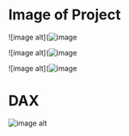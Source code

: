 
# Image of Project

![image alt](![image](https://github.com/user-attachments/assets/4a5b2a4d-cb4d-4388-b2db-3c3e2125da80)

![image alt](![image](https://github.com/user-attachments/assets/c82cab48-a2f9-4c18-b75c-dbad2bb20372)

![image alt](![image](https://github.com/user-attachments/assets/2d002c70-9da1-493f-a3bf-e3d6ae5db610)


# DAX
![image alt](![image](https://github.com/user-attachments/assets/12572cd7-1002-46d7-b48d-544785287bf1)
)
